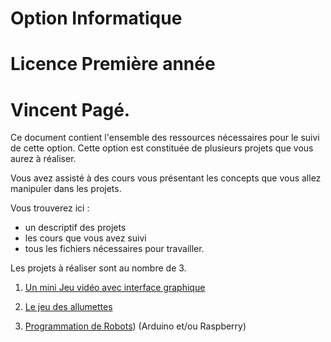 # Option Informatique
# Licence Première année
# Vincent Pagé.

Ce document contient l'ensemble des ressources nécessaires pour le suivi de cette option.
Cette option est constituée de plusieurs projets que vous aurez à réaliser.

Vous avez assisté à des cours vous présentant
les concepts que vous allez manipuler dans les projets.

Vous trouverez ici :
- un descriptif des projets
- les cours que vous avez suivi
- tous les fichiers nécessaires pour travailler.

Les projets à réaliser sont au nombre de 3.

1. [Un mini Jeu vidéo avec interface graphique](JeuVideo/README.md)

2. [Le jeu des allumettes](JeuDesAllumettes/README.md)

3. [Programmation de Robots](Robots/README.md)) (Arduino et/ou Raspberry)
